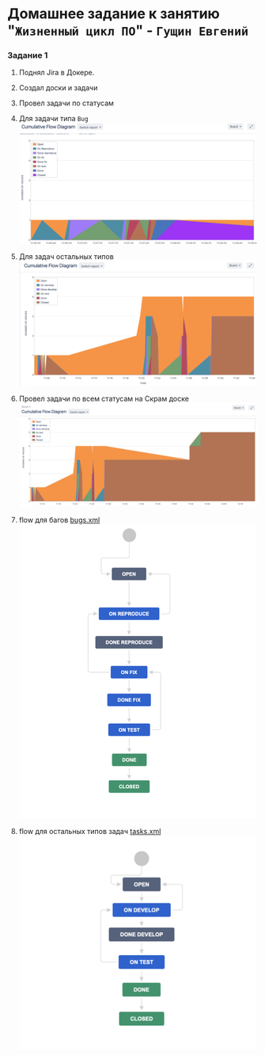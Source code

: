 # Домашнее задание к занятию "`Жизненный цикл ПО`" - `Гущин Евгений`

### Задание 1

1. Поднял Jira в Докере.
2. Создал доски и задачи
3. Провел задачи по статусам
4. Для задачи типа `Bug`
![task2](../../img/17-CICD/HW1/task1_1.png)  

5. Для задач остальных типов 
![task2](../../img/17-CICD/HW1/task1_2.png)  

6. Провел задачи по всем статусам на Скрам доске
![task2](../../img/17-CICD/HW1/task1_3.png)  


7. flow для багов [bugs.xml](./bugs.xml)
![task2](../../img/17-CICD/HW1/task2_1.png)  

8. flow для остальных типов задач [tasks.xml](./tasks.xml)
![task2](../../img/17-CICD/HW1/task2_2.png)  

